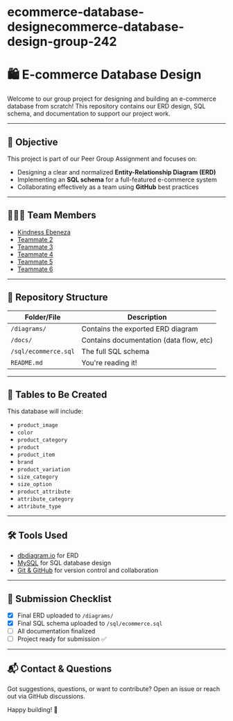 # ecommerce-database-designecommerce-database-design-group-242
# 🛍️ E-commerce Database Design

Welcome to our group project for designing and building an e-commerce database from scratch! This repository contains our ERD design, SQL schema, and documentation to support our project work.

---

## 🎯 Objective

This project is part of our Peer Group Assignment and focuses on:

- Designing a clear and normalized **Entity-Relationship Diagram (ERD)**
- Implementing an **SQL schema** for a full-featured e-commerce system
- Collaborating effectively as a team using **GitHub** best practices

---

## 🧑‍🤝‍🧑 Team Members

- [Kindness Ebeneza](https://github.com/kindprinx)
- [Teammate 2](https://github.com/RisperNJW)
- [Teammate 3](https://github.com/teammate3)
- [Teammate 4](https://github.com/teammate4)
- [Teammate 5](https://github.com/teammate5)
- [Teammate 6](https://github.com/teammate6)

---

## 📁 Repository Structure

| Folder/File        | Description                             |
|--------------------|-----------------------------------------|
| `/diagrams/`       | Contains the exported ERD diagram       |
| `/docs/`           | Contains documentation (data flow, etc) |
| `/sql/ecommerce.sql` | The full SQL schema                    |
| `README.md`        | You're reading it!                      |

---

## 🧱 Tables to Be Created

This database will include:

- `product_image`
- `color`
- `product_category`
- `product`
- `product_item`
- `brand`
- `product_variation`
- `size_category`
- `size_option`
- `product_attribute`
- `attribute_category`
- `attribute_type`

---

## 🛠️ Tools Used

- [dbdiagram.io](https://dbdiagram.io/) for ERD
- [MySQL](https://www.mysql.com/) for SQL database design
- [Git & GitHub](https://github.com/) for version control and collaboration

---

## 🚀 Submission Checklist

- [x] Final ERD uploaded to `/diagrams/`
- [x] Final SQL schema uploaded to `/sql/ecommerce.sql`
- [ ] All documentation finalized
- [ ] Project ready for submission ✅

---

## 📬 Contact & Questions

Got suggestions, questions, or want to contribute? Open an issue or reach out via GitHub discussions.

Happy building! 🧱
